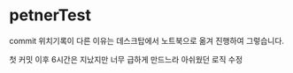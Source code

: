 # petnerTest

commit 위치기록이 다른 이유는 데스크탑에서 노트북으로 옮겨 진행하여 그렇습니다.


첫 커밋 이후 6시간은 지났지만 너무 급하게 만드느라 아쉬웠던 로직 수정
